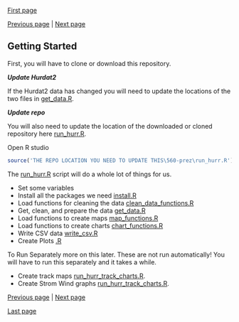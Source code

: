 [First page](1st.md)

[Previous page](start.md) | [Next page](3rd.md)
## Getting Started

First, you will have to clone or download this repository.


***Update Hurdat2***

If the Hurdat2 data has changed you will need to update the locations of the two files in [get_data.R](get_data.R#L7-L8).  


***Update repo***

You will also need to update the location of the downloaded or cloned repository here [run_hurr.R](run_hurr.R#L1).  

Open R studio

```R
source('THE REPO LOCATION YOU NEED TO UPDATE THIS\560-prez\run_hurr.R')
```
The [run_hurr.R](run_hurr.R) script will do a whole lot of things for us.
- Set some variables
- Install all the packages we need [install.R](install.R)
- Load functions for cleaning the data [clean_data_functions.R](clean_data_functions.R)
- Get, clean, and prepare the data [get_data.R](get_data.R)
- Load functions to create maps [map_functions.R](map_functions.R)
- Load functions to create charts [chart_functions.R](chart_functions.R)
- Write CSV data [write_csv.R](write_csv.R)
- Create Plots [.R](.R)

To Run Separately more on this later.
These are not run automatically!  You will have to run this separately and it takes a while. 
- Create track maps  [run_hurr_track_charts.R](run_hurr_track_charts.R).  
- Create Strom Wind graphs [run_hurr_track_charts.R](run_hurr_track_charts.R).

[Previous page](start.md) | [Next page](3rd.md)

[Last page](last.md)
